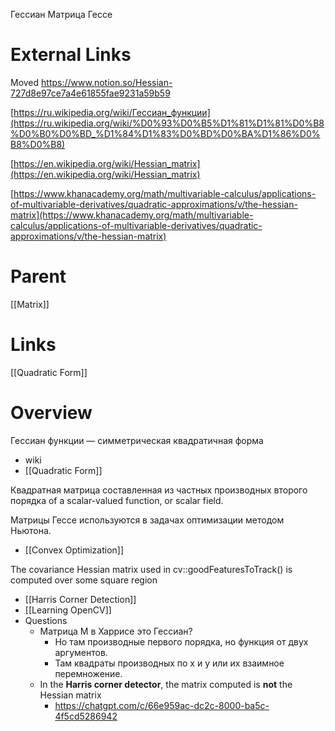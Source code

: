 
Гессиан
Матрица Гессе

# External Links

Moved
https://www.notion.so/Hessian-727d8e97ce7a4e61855fae9231a59b59

[https://ru.wikipedia.org/wiki/Гессиан_функции](https://ru.wikipedia.org/wiki/%D0%93%D0%B5%D1%81%D1%81%D0%B8%D0%B0%D0%BD_%D1%84%D1%83%D0%BD%D0%BA%D1%86%D0%B8%D0%B8)

[https://en.wikipedia.org/wiki/Hessian_matrix](https://en.wikipedia.org/wiki/Hessian_matrix)

[https://www.khanacademy.org/math/multivariable-calculus/applications-of-multivariable-derivatives/quadratic-approximations/v/the-hessian-matrix](https://www.khanacademy.org/math/multivariable-calculus/applications-of-multivariable-derivatives/quadratic-approximations/v/the-hessian-matrix)

# Parent

[[Matrix]]

# Links

[[Quadratic Form]]

# Overview

Гессиан функции — симметрическая квадратичная форма
- wiki
- [[Quadratic Form]]

Квадратная матрица составленная из частных производных второго порядка of a scalar-valued function, or scalar field.

Матрицы Гессе используются в задачах оптимизации методом Ньютона.
- [[Convex Optimization]]

The covariance Hessian matrix used in cv::goodFeaturesToTrack() is computed over some square region
- [[Harris Corner Detection]]
- [[Learning OpenCV]]
- Questions
	- Матрица M в Харрисе это Гессиан?
		- Но там производные первого порядка, но функция от двух аргументов.
		- Там квадраты производных по х и у или их взаимное перемножение.
	- In the **Harris corner detector**, the matrix computed is **not** the Hessian matrix
		- https://chatgpt.com/c/66e959ac-dc2c-8000-ba5c-4f5cd5286942
